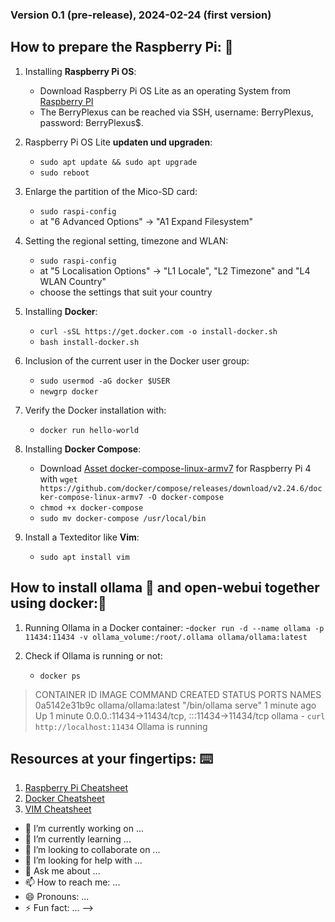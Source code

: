 ### Version 0.1 (pre-release), 2024-02-24 (first version)

## How to prepare the Raspberry Pi: :pie:

1. Installing **Raspberry Pi OS**:
   - Download Raspberry Pi OS Lite as an operating System from [Raspberry PI](https://downloads.raspberrypi.com/raspios_lite_arm64/images/raspios_lite_arm64-2023-12-11/2023-12-11-raspios-bookworm-arm64-lite.img.xz?_gl=1*ub0mk4*_ga*MTk1NDg2OTQzMC4xNzA3ODE5Nzc2*_ga_22FD70LWDS*MTcwODc3NTIyMC4yLjEuMTcwODc3NTMwOC4wLjAuMA..)
    - The BerryPlexus can be reached via SSH, username: BerryPlexus, password: BerryPlexus$.

2. Raspberry Pi OS Lite **updaten und upgraden**:
   - `sudo apt update && sudo apt upgrade`
   - `sudo reboot`
      
3. Enlarge the partition of the Mico-SD card:
    - `sudo raspi-config`
    - at "6 Advanced Options" -> "A1 Expand Filesystem"

4. Setting the regional setting, timezone and WLAN:
     - `sudo raspi-config`
     - at "5 Localisation Options" -> "L1 Locale", "L2 Timezone" and "L4 WLAN Country"
     - choose the settings that suit your country 
  
5. Installing **Docker**:
   - `curl -sSL https://get.docker.com -o install-docker.sh`
   - `bash install-docker.sh`

6. Inclusion of the current user in the Docker user group:
   - `sudo usermod -aG docker $USER`
   - `newgrp docker`

7. Verify the Docker installation with:
   - `docker run hello-world`
  
8. Installing **Docker Compose**:
    - Download [Asset docker-compose-linux-armv7](https://github.com/docker/compose/releases/download/v2.24.6/docker-compose-linux-armv7) for Raspberry Pi 4 with `wget https://github.com/docker/compose/releases/download/v2.24.6/docker-compose-linux-armv7 -O docker-compose`
    - `chmod +x docker-compose`
    - `sudo mv docker-compose /usr/local/bin`

9. Install a Texteditor like **Vim**:
   - `sudo apt install vim`

## How to install ollama 🦙 and open-webui together using docker:🐳

1. Running Ollama in a Docker container:
     -`docker run -d --name ollama -p 11434:11434 -v ollama_volume:/root/.ollama ollama/ollama:latest`
   
2. Check if Ollama is running or not:
     - `docker ps`
> CONTAINER ID  IMAGE                COMMAND             CREATED       STATUS       PORTS                                          NAMES
  0a5142e31b9c  ollama/ollama:latest "/bin/ollama serve" 1 minute ago  Up 1 minute  0.0.0.:11434->11434/tcp, :::11434->11434/tcp   ollama 
     - `curl http://localhost:11434`
> Ollama is running

   
   
## Resources at your fingertips: ⌨️

1. [Raspberry Pi Cheatsheet](https://opensource.com/sites/default/files/gated-content/raspberry_pi_cheatsheet_from_opensource.com_.pdf)
2. [Docker Cheatsheet](https://collabnix.com/docker-cheatsheet/)
3. [VIM Cheatsheet](https://devhints.io/vim)



- 🔭 I’m currently working on ...
- 🌱 I’m currently learning ...
- 👯 I’m looking to collaborate on ...
- 🤔 I’m looking for help with ...
- 💬 Ask me about ...
- 📫 How to reach me: ...
- 😄 Pronouns: ...
- ⚡ Fun fact: ...
-->
